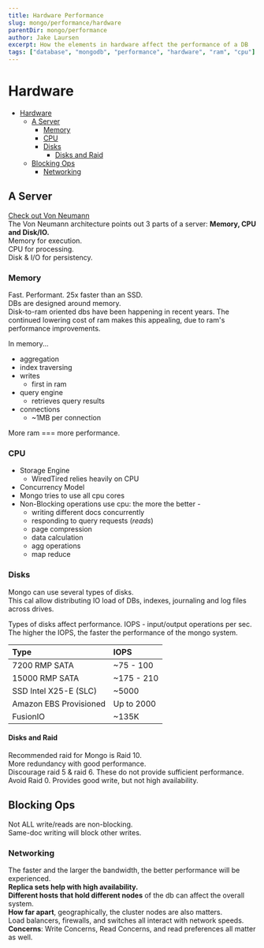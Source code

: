 ```yaml
---
title: Hardware Performance
slug: mongo/performance/hardware
parentDir: mongo/performance
author: Jake Laursen
excerpt: How the elements in hardware affect the performance of a DB
tags: ["database", "mongodb", "performance", "hardware", "ram", "cpu"]
---
```


# Hardware

- [Hardware](#hardware)
  - [A Server](#a-server)
    - [Memory](#memory)
    - [CPU](#cpu)
    - [Disks](#disks)
      - [Disks and Raid](#disks-and-raid)
  - [Blocking Ops](#blocking-ops)
    - [Networking](#networking)

## A Server

[Check out Von Neumann](https://en.wikipedia.org/wiki/John_von_Neumann)  
The Von Neumann architecture points out 3 parts of a server: **Memory, CPU and Disk/IO.**  
Memory for execution.  
CPU for processing.  
Disk & I/O for persistency.

### Memory

Fast. Performant. 25x faster than an SSD.  
DBs are designed around memory.  
Disk-to-ram oriented dbs have been happening in recent years. The continued lowering cost of ram makes this appealing, due to ram's performance improvements.

In memory...

- aggregation
- index traversing
- writes
  - first in ram
- query engine
  - retrieves query results
- connections
  - ~1MB per connection

More ram === more performance.

### CPU

- Storage Engine
  - WiredTired relies heavily on CPU
- Concurrency Model
- Mongo tries to use all cpu cores
- Non-Blocking operations use cpu: the more the better -
  - writing different docs concurrently
  - responding to query requests (_reads_)
  - page compression
  - data calculation
  - agg operations
  - map reduce

### Disks

Mongo can use several types of disks.  
This cal allow distributing IO load of DBs, indexes, journaling and log files across drives.

Types of disks affect performance.
IOPS - input/output operations per sec. The higher the IOPS, the faster the performance of the mongo system.

| Type                   | IOPS       |
| :--------------------- | :--------- |
| 7200 RMP SATA          | ~75 - 100  |
| 15000 RMP SATA         | ~175 - 210 |
| SSD Intel X25-E (SLC)  | ~5000      |
| Amazon EBS Provisioned | Up to 2000 |
| FusionIO               | ~135K      |

#### Disks and Raid

Recommended raid for Mongo is Raid 10.  
More redundancy with good performance.  
Discourage raid 5 & raid 6. These do not provide sufficient performance.  
Avoid Raid 0. Provides good write, but not high availability.

## Blocking Ops

Not ALL write/reads are non-blocking.  
Same-doc writing will block other writes.

### Networking

The faster and the larger the bandwidth, the better performance will be experienced.  
**Replica sets help with high availability.**  
**Different hosts that hold different nodes** of the db can affect the overall system.  
**How far apart**, geographically, the cluster nodes are also matters.  
Load balancers, firewalls, and switches all interact with network speeds.  
**Concerns**: Write Concerns, Read Concerns, and read preferences all matter as well.
